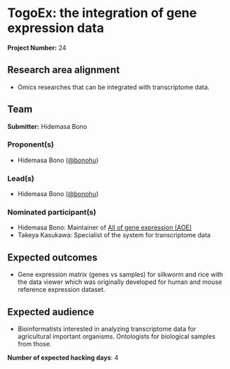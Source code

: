 # TogoEx: the integration of gene expression data

**Project Number:** 24

## Research area alignment

- Omics researches that can be integrated with transcriptome data.

## Team

**Submitter:** Hidemasa Bono

### Proponent(s)

- Hidemasa Bono ([@bonohu](https://github.com/bonohu))

### Lead(s)

- Hidemasa Bono ([@bonohu](https://github.com/bonohu))

### Nominated participant(s)

- Hidemasa Bono: Maintainer of [All of gene expression (AOE)](https://aoe.dbcls.jp/) 
- Takeya Kasukawa: Specialist of the system for transcriptome data


## Expected outcomes

- Gene expression matrix (genes vs samples) for silkworm and rice with the data viewer which was originally developed for human and mouse reference expression dataset.

## Expected audience

- Bioinformatists interested in analyzing transcriptome data for agricultural important organisms.
 Ontologists for biological samples from those.

**Number of expected hacking days**: 4


